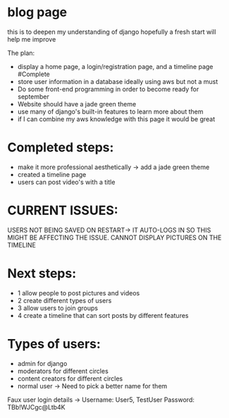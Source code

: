 # blog page
this is to deepen my understanding of django
hopefully a fresh start will help me improve

The plan:
* display a home page, a login/registration page, and a timeline page #Complete
* store user information in a database ideally using aws but not a must
* Do some front-end programming in order to become ready for september 
* Website should have a jade green theme
* use many of django's built-in features to learn more about them
* if I can combine my aws knowledge with this page it would be great

#   Completed steps:
* make it more professional aesthetically -> add a jade green theme
* created a timeline page
* users can post video's with a title 

# CURRENT ISSUES:
USERS NOT BEING SAVED ON RESTART-> IT AUTO-LOGS IN SO THIS MIGHT BE AFFECTING THE ISSUE.
CANNOT DISPLAY PICTURES ON THE TIMELINE

# Next steps:
* 1 allow people to post pictures and videos
* 2 create different types of users
* 3 allow users to join groups 
* 4 create a timeline that can sort posts by different features


# Types of users:
* admin for django
* moderators for different circles
* content creators for different circles
* normal user -> Need to pick a better name for them


Faux user login details ->
Username: User5, TestUser
Password: TBb!WJCgc@Ltb4K